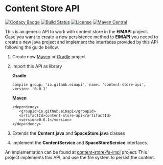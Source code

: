 # Content Store API

[![Codacy Badge](https://api.codacy.com/project/badge/Grade/b53fda8864c8458b86047c14b809b8c7)](https://www.codacy.com/app/gsdenys/content-store-api?utm_source=github.com&utm_medium=referral&utm_content=eimapi/content-store-api&utm_campaign=badger)
[![Build Status](https://travis-ci.org/eimapi/content-store-api.svg?branch=master)](https://travis-ci.org/eimapi/content-store-api)
[![License](https://img.shields.io/badge/License-Apache%202.0-blue.svg)](https://opensource.org/licenses/Apache-2.0) 
[![Maven Central](https://maven-badges.herokuapp.com/maven-central/com.github.eimapi/content-store-api/badge.svg)](https://maven-badges.herokuapp.com/maven-central/com.github.eimapi/content-store-api)

This is an generic API to work with content store in the **EIMAPI** project. Case you want to create a new persistence method to **EIMAPI** you neeed to create a new java project and implement the interfaces provided by this API following the guide bellow.

 1. Create new [Maven](http://maven.apache.org) or [Gradle](https://gradle.org/) project
 2. Import this API as library
 
       **Gradle**
       
        compile group: 'io.github.eimapi', name: 'content-store-api', version: '0.0.1'
    
       **Maven**
             
        <dependency>
           <groupId>io.github.eimapi</groupId>
           <artifactId>content-store-api</artifactId>
           <version>0.0.1</version>
        </dependency>
 3. Extends the **Content.java** and **SpaceStore.java** classes
 4. Implement the **ContentService** and **SpaceStoreService** interfaces.
 
An implementation can be found at [content-store-fs-impl](https://github.com/eimapi/content-store-fs-impl/tree/master) project. This project implements this API, and use the file system to persist the content.